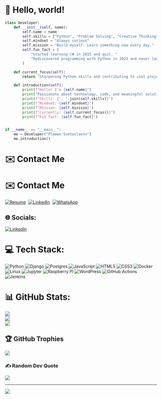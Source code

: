 # 👋 Hello, world!

```python
class Developer:
    def __init__(self, name):
        self.name = name
        self.skills = ["Python", "Problem Solving", "Creative Thinking", "Continuous Learning"]
        self.mindset = "Always curious"
        self.mission = "Build myself. Learn something new every day."
        self.fun_fact = (
            "Started learning C# in 2015 and quit. "
            "Rediscovered programming with Python in 2023 and never looked back!"
        )

    def current_focus(self):
        return "Sharpening Python skills and contributing to cool projects."

    def introduction(self):
        print(f"Hello! I'm {self.name}")
        print("Passionate about technology, code, and meaningful solutions.")
        print(f"Skills: {', '.join(self.skills)}")
        print(f"Mindset: {self.mindset}")
        print(f"Mission: {self.mission}")
        print(f"Currently: {self.current_focus()}")
        print(f"Fun fact: {self.fun_fact}")


if __name__ == "__main__":
    me = Developer("Plamen Svetoslavov")
    me.introduction()
```

# ✉️ Contact Me

# ✉️ Contact Me

<p align="left">
  <a href="https://plamensve.github.io/ai_cyberPunk/"><img src="https://img.shields.io/badge/Resume-FF6F61?style=for-the-badge&logo=read-the-docs&logoColor=white" alt="Resume"/></a>&nbsp;
  <a href="https://www.linkedin.com/in/plamen-svetoslavov/"><img src="https://img.shields.io/badge/LinkedIn-%230077B5.svg?style=for-the-badge&logo=linkedin&logoColor=white" alt="LinkedIn"/></a>&nbsp;
  <a href="https://wa.me/359883427273"><img src="https://img.shields.io/badge/WhatsApp-25D366?style=for-the-badge&logo=whatsapp&logoColor=white" alt="WhatsApp"/></a>
</p>



## 🌐 Socials:
[![LinkedIn](https://img.shields.io/badge/LinkedIn-%230077B5.svg?logo=linkedin&logoColor=white)](https://linkedin.com/in/plamen-svetoslavov-฿-66659a148) 

# 💻 Tech Stack:
![Python](https://img.shields.io/badge/python-3670A0?style=for-the-badge&logo=python&logoColor=ffdd54) 
![Django](https://img.shields.io/badge/django-%23092E20.svg?style=for-the-badge&logo=django&logoColor=white) 
![Postgres](https://img.shields.io/badge/postgres-%23316192.svg?style=for-the-badge&logo=postgresql&logoColor=white) 
![JavaScript](https://img.shields.io/badge/javascript-%23323330.svg?style=for-the-badge&logo=javascript&logoColor=%23F7DF1E)
![HTML5](https://img.shields.io/badge/html5-%23E34F26.svg?style=for-the-badge&logo=html5&logoColor=white) 
![CSS3](https://img.shields.io/badge/css3-%231572B6.svg?style=for-the-badge&logo=css3&logoColor=white) 
![Docker](https://img.shields.io/badge/docker-%230db7ed.svg?style=for-the-badge&logo=docker&logoColor=white)
![Linux](https://img.shields.io/badge/Linux-FCC624?style=for-the-badge&logo=linux&logoColor=black) 
![Jupyter](https://img.shields.io/badge/Jupyter-%23FA0F00.svg?style=for-the-badge&logo=jupyter&logoColor=white)
![Raspberry Pi](https://img.shields.io/badge/RaspberryPi-A22846?style=for-the-badge&logo=raspberry-pi&logoColor=white)
![WordPress](https://img.shields.io/badge/WordPress-%23117AC9.svg?style=for-the-badge&logo=WordPress&logoColor=white)
![GitHub Actions](https://img.shields.io/badge/GitHub%20Actions-%232671E5.svg?style=for-the-badge&logo=githubactions&logoColor=white)
![Jenkins](https://img.shields.io/badge/Jenkins-%23D24939.svg?style=for-the-badge&logo=Jenkins&logoColor=white)



# 📊 GitHub Stats:
![](https://github-readme-stats.vercel.app/api?username=plamensve&theme=dark&hide_border=false&include_all_commits=false&count_private=false)<br/>
![](https://github-readme-streak-stats.herokuapp.com/?user=plamensve&theme=dark&hide_border=false)<br/>
![](https://github-readme-stats.vercel.app/api/top-langs/?username=plamensve&theme=dark&hide_border=false&include_all_commits=false&count_private=false&layout=compact)

## 🏆 GitHub Trophies
![](https://github-profile-trophy.vercel.app/?username=plamensve&theme=radical&no-frame=false&no-bg=true&margin-w=4)

### ✍️ Random Dev Quote
![](https://quotes-github-readme.vercel.app/api?type=horizontal&theme=radical)

---
[![](https://visitcount.itsvg.in/api?id=plamensve&icon=0&color=1)](https://visitcount.itsvg.in)

<!-- Proudly created with GPRM ( https://gprm.itsvg.in ) -->



